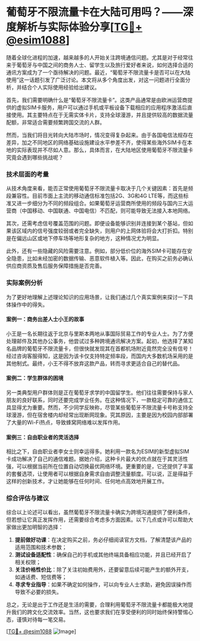 # 葡萄牙不限流量卡在大陆可用吗？——深度解析与实际体验分享[[TG💪+ @esim1088](https://t.me/s/esim1088)]

随着全球化进程的加速，越来越多的人开始关注跨境通信问题。尤其是对于经常往来于葡萄牙与中国之间的商务人士、留学生以及旅行爱好者来说，如何选择合适的通讯方案成为了一个亟待解决的问题。最近，“葡萄牙不限流量卡是否可以在大陆使用”这一话题引发了广泛讨论。本文将从多个角度出发，对这一问题进行全面分析，并结合个人实际使用经验给出建议。

首先，我们需要明确什么是“葡萄牙不限流量卡”。这类产品通常是由欧洲运营商提供的虚拟SIM卡服务，用户可以通过手机或平板设备下载相应的应用程序激活后直接使用。其主要特点在于无需实体卡片，支持全球漫游，并且提供较高的数据流量配额，非常适合需要频繁跨国交流的人群。

然而，当我们将目光转向大陆市场时，情况变得复杂起来。由于各国电信法规存在差异，加之不同地区的网络基础设施建设水平参差不齐，使得某些海外SIM卡在本地的实际表现并不尽如人意。那么，具体而言，在大陆地区使用葡萄牙不限流量卡究竟会遇到哪些挑战呢？

### 技术层面的考量

从技术角度来看，能否正常使用葡萄牙不限流量卡取决于几个关键因素：首先是频段兼容性。目前市面上主流的移动通信标准包括2G、3G和4G LTE等，而这些标准又进一步细分为不同的频段组合。如果葡萄牙运营商所使用的频段与国内三大运营商（中国移动、中国联通、中国电信）不匹配，则可能导致无法接入本地网络。

其次，还需考虑信号覆盖范围的问题。即便设备能够识别并连接到某个基站，但如果该区域内的信号强度较弱或者完全缺失，则用户的上网体验将会大打折扣。特别是在偏远山区或地下停车场等地形复杂的地方，这种情况尤为明显。

此外，还有一些隐藏的风险需要注意。例如，部分低价位的海外SIM卡可能存在安全隐患，比如未经加密的数据传输、恶意软件植入等。因此，在购买之前务必确认供应商资质及售后服务保障措施是否完善。

### 实际案例分析

为了更好地理解上述理论知识的应用场景，让我们通过几个真实案例来探讨一下具体操作中的得失。

#### 案例一：商务出差人士小王的故事

小王是一名长期往返于北京与里斯本两地从事国际贸易工作的专业人士。为了方便处理邮件及其他办公事务，他尝试过多种跨境通讯解决方案。起初，他选择了某知名品牌的葡萄牙不限流量卡，但很快就发现其在首都机场附近竟然完全没有信号！经过咨询客服得知，这是因为该卡仅支持特定频率段，而国内大多数机场采用的是其他制式。最终，小王不得不放弃这款产品，转而寻求更适合自己的替代品。

#### 案例二：学生群体的困境

另一类典型用户群体则是正在葡萄牙求学的中国留学生。他们往往需要保持与家人朋友的良好联系，同时还要完成学业任务。在这种情况下，一款稳定可靠的通信工具显得尤为重要。然而，不少同学反映称，尽管某些葡萄牙不限流量卡号称支持全球漫游，但在宿舍楼内却经常出现断网现象。究其原因，主要是因为校园内部部署了大量的Wi-Fi热点，导致蜂窝网络难以发挥作用。

#### 案例三：自由职业者的灵活选择

相比之下，自由职业者李女士则幸运得多。她利用一款名为ESIM的新型虚拟SIM卡成功解决了自己的通信难题。据她介绍，这种卡片最大的优点就在于其灵活性强，可以根据当前所在位置自动切换最优网络环境。更重要的是，它还提供了丰富的套餐选项，让使用者可以根据自身需求自由调整流量额度。可以说，正是得益于这样的创新技术，才让她能够在任何时间、任何地点高效地开展工作。

### 综合评估与建议

综合以上论述可以看出，虽然葡萄牙不限流量卡确实为跨境沟通提供了便利条件，但若想让它真正发挥作用，还需要综合考虑多方面因素。以下几点或许可以帮助大家做出更加明智的选择：

1. **提前做好功课**：在决定购买之前，务必仔细阅读官方文档，了解清楚该产品的适用范围和技术参数；
2. **测试设备适配性**：确保自己的手机或其他终端具备相应功能，并且已经开启了相关权限；
3. **关注价格性价比**：除了关注初始费用外，还要留意后续可能产生的额外开支，如通话费、短信费等；
4. **寻求专业指导**：如果不确定如何操作，可以向专业人士求助，避免因误操作而导致不必要的损失。

总之，无论是出于工作还是生活的需要，合理利用葡萄牙不限流量卡都能极大地提升我们的跨文化交流效率。当然，这也要求我们在享受便利的同时始终保持警惕心态，谨慎对待每一笔交易。

[[TG💪+ @esim1088](https://t.me/s/esim1088) ![Image](https://i.postimg.cc/4NQfJmqS/Snipaste-2025-05-13-00-14-12.png)]